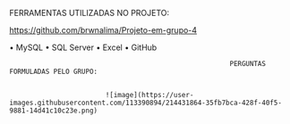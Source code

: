 


 FERRAMENTAS UTILIZADAS NO PROJETO:
 
 https://github.com/brwnalima/Projeto-em-grupo-4
 
• MySQL
• SQL Server
• Excel
• GitHub 
                                               

                                                           PERGUNTAS FORMULADAS PELO GRUPO:
                                                           
                                                           
                            ![image](https://user-images.githubusercontent.com/113390894/214431864-35fb7bca-428f-40f5-9881-14d41c10c23e.png)

                                                   
                                                   
                                                   
 
                                                   
     
